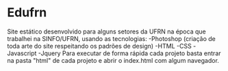 # Edufrn
Site estático desenvolvido para alguns setores da UFRN na época que trabalhei na SINFO/UFRN,  usando as tecnologias:  -Photoshop (criação de toda arte do site respeitando os padrões de design) -HTML -CSS -Javascript -Jquery  Para executar de forma rápida cada projeto basta entrar na pasta "html" de cada projeto e abrir o index.html com algum navegador.
